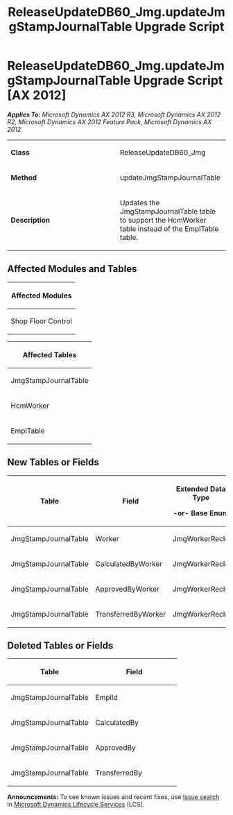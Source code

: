 ﻿---
title: ReleaseUpdateDB60_Jmg.updateJmgStampJournalTable Upgrade Script
TOCTitle: ReleaseUpdateDB60_Jmg.updateJmgStampJournalTable Upgrade Script
ms:assetid: f6b86e35-6535-da93-f74a-b09b72574dee
ms:mtpsurl: https://msdn.microsoft.com/en-us/library/JJ737576(v=AX.60)
ms:contentKeyID: 49712269
ms.date: 05/18/2015
mtps_version: v=AX.60
---

# ReleaseUpdateDB60\_Jmg.updateJmgStampJournalTable Upgrade Script [AX 2012]


_**Applies To:** Microsoft Dynamics AX 2012 R3, Microsoft Dynamics AX 2012 R2, Microsoft Dynamics AX 2012 Feature Pack, Microsoft Dynamics AX 2012_

<table>
<colgroup>
<col style="width: 50%" />
<col style="width: 50%" />
</colgroup>
<tbody>
<tr class="odd">
<td><p><strong>Class</strong></p></td>
<td><p>ReleaseUpdateDB60_Jmg</p></td>
</tr>
<tr class="even">
<td><p><strong>Method</strong></p></td>
<td><p>updateJmgStampJournalTable</p></td>
</tr>
<tr class="odd">
<td><p><strong>Description</strong></p></td>
<td><p>Updates the JmgStampJournalTable table to support the HcmWorker table instead of the EmplTable table.</p></td>
</tr>
</tbody>
</table>


## Affected Modules and Tables

<table>
<colgroup>
<col style="width: 100%" />
</colgroup>
<thead>
<tr class="header">
<th><p>Affected Modules</p></th>
</tr>
</thead>
<tbody>
<tr class="odd">
<td><p>Shop Floor Control</p></td>
</tr>
</tbody>
</table>


<table>
<colgroup>
<col style="width: 100%" />
</colgroup>
<thead>
<tr class="header">
<th><p>Affected Tables</p></th>
</tr>
</thead>
<tbody>
<tr class="odd">
<td><p>JmgStampJournalTable</p></td>
</tr>
<tr class="even">
<td><p>HcmWorker</p></td>
</tr>
<tr class="odd">
<td><p>EmplTable</p></td>
</tr>
</tbody>
</table>


## New Tables or Fields

<table>
<colgroup>
<col style="width: 33%" />
<col style="width: 33%" />
<col style="width: 33%" />
</colgroup>
<thead>
<tr class="header">
<th><p>Table</p></th>
<th><p>Field</p></th>
<th><p>Extended Data Type</p>
<p>-or- Base Enum</p></th>
</tr>
</thead>
<tbody>
<tr class="odd">
<td><p>JmgStampJournalTable</p></td>
<td><p>Worker</p></td>
<td><p>JmgWorkerRecId</p></td>
</tr>
<tr class="even">
<td><p>JmgStampJournalTable</p></td>
<td><p>CalculatedByWorker</p></td>
<td><p>JmgWorkerRecId</p></td>
</tr>
<tr class="odd">
<td><p>JmgStampJournalTable</p></td>
<td><p>ApprovedByWorker</p></td>
<td><p>JmgWorkerRecId</p></td>
</tr>
<tr class="even">
<td><p>JmgStampJournalTable</p></td>
<td><p>TransferredByWorker</p></td>
<td><p>JmgWorkerRecId</p></td>
</tr>
</tbody>
</table>


## Deleted Tables or Fields

<table>
<colgroup>
<col style="width: 50%" />
<col style="width: 50%" />
</colgroup>
<thead>
<tr class="header">
<th><p>Table</p></th>
<th><p>Field</p></th>
</tr>
</thead>
<tbody>
<tr class="odd">
<td><p>JmgStampJournalTable</p></td>
<td><p>EmplId</p></td>
</tr>
<tr class="even">
<td><p>JmgStampJournalTable</p></td>
<td><p>CalculatedBy</p></td>
</tr>
<tr class="odd">
<td><p>JmgStampJournalTable</p></td>
<td><p>ApprovedBy</p></td>
</tr>
<tr class="even">
<td><p>JmgStampJournalTable</p></td>
<td><p>TransferredBy</p></td>
</tr>
</tbody>
</table>

  
**Announcements:** To see known issues and recent fixes, use [Issue search](http://go.microsoft.com/fwlink/?linkid=389258) in [Microsoft Dynamics Lifecycle Services](http://go.microsoft.com/fwlink/?linkid=306505) (LCS).

